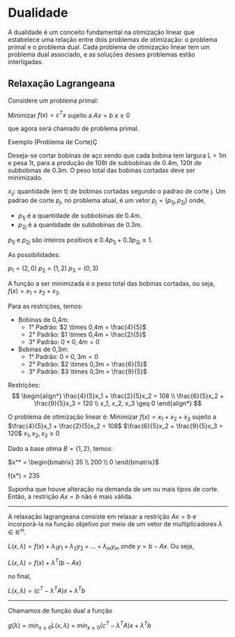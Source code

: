 # Dualidade

A dualidade é um conceito fundamental na otimização linear que estabelece uma relação entre dois problemas de otimização: o problema primal e o problema dual. Cada problema de otimização linear tem um problema dual associado, e as soluções desses problemas estão interligadas.

## Relaxação Lagrangeana
Considere um problema primal: 

Minimizar $f(x) = c^T x$
sujeito a $Ax = b$
          $x \geq 0$

que agora será chamado de problema primal.

Exemplo (Problema de Corte)Ç

Deseja-se cortar bobinas de aço sendo que cada bobina tem largura L = 1m e pesa 1t, para a produção de 108t de subbobinas de 0.4m, 120t de subbobinas de 0.3m. O peso total das bobinas cortadas deve ser minimizado. 

$x_{ij}$: quantidade (em t) de bobinas cortadas segundo o padrao de corte j. 
Um padrao de corte $p_j$, no problema atual, é um vetor $p_j = (p_{1j}, p_{2j})$
onde,
- $p_{1j}$ é a quantidade de subbobinas de 0.4m.
- $p_{2j}$ é a quantidade de subbobinas de 0.3m.

$p_{1j}$ e $p_{2j}$ são inteiros positivos e $0.4p_{1j} + 0.3p_{2j} \leq 1$.

As possibilidades:

$p_1 = (2, 0)$
$p_2 = (1, 2)$
$p_3 = (0, 3)$

A função a ser minimizada é o peso total das bobinas cortadas, ou seja, $f(x) = x_1 + x_2 + x_3$.

Para as restrições, temos:

- Bobinas de 0,4m:
    - 1° Padrão: $2 \times 0,4m = \frac{4}{5}$
    - 2° Padrão: $1 \times 0,4m = \frac{2}{5}$
    - 3° Padrão: $0 \times 0,4m = 0$
- Bobinas de 0,3m:
    - 1° Padrão: $0 \times 0,3m = 0$
    - 2° Padrão: $2 \times 0,3m = \frac{6}{5}$
    - 3° Padrão: $3 \times 0,3m = \frac{9}{5}$

Restrições:
$$
\begin{align*}
\frac{4}{5}x_1 + \frac{2}{5}x_2 = 108 \\
\frac{6}{5}x_2 + \frac{9}{5}x_3 = 120 \\
x_1, x_2, x_3 \geq 0
\end{align*}
$$

O problema de otimização linear é:
Minimizar $f(x) = x_1 + x_2 + x_3$
sujeito a $\frac{4}{5}x_1 + \frac{2}{5}x_2 = 108$
          $\frac{6}{5}x_2 + \frac{9}{5}x_3 = 120$
          $x_1, x_2, x_3 \geq 0$


Dado a base otima $B = \{1, 2\}$, temos:

$x^* = \begin{bmatrix} 35 \\ 200 \\ 0 \end{bmatrix}$

f(x*) = 235

Suponha que houve alteração na demanda de um ou mais tipos de corte. Então, a restrição $Ax = b$ não é mais válida.


---

A relaxação lagrangeana consiste em relaxar a restrição $Ax = b$ e incorporá-la na função objetivo por meio de um vetor de multiplicadores $\lambda \in \mathbb{R}^m$. 

$L(x, \lambda) = f(x) + \lambda_1 y_1 + \lambda_2 y_2 + ... + \lambda_m y_m$
onde $y = b - Ax$. Ou seja,

$L(x, \lambda) = f(x) + \lambda^T (b - Ax)$

no final,

$L(x, \lambda) = (c^T - \lambda^T A)x + \lambda^T b$

--- 

Chamamos de função dual a função 

$g(\lambda) = min_{x \geq 0} L(x, \lambda)$ = $min_{x \geq 0} (c^T - \lambda^T A)x + \lambda^T b$



